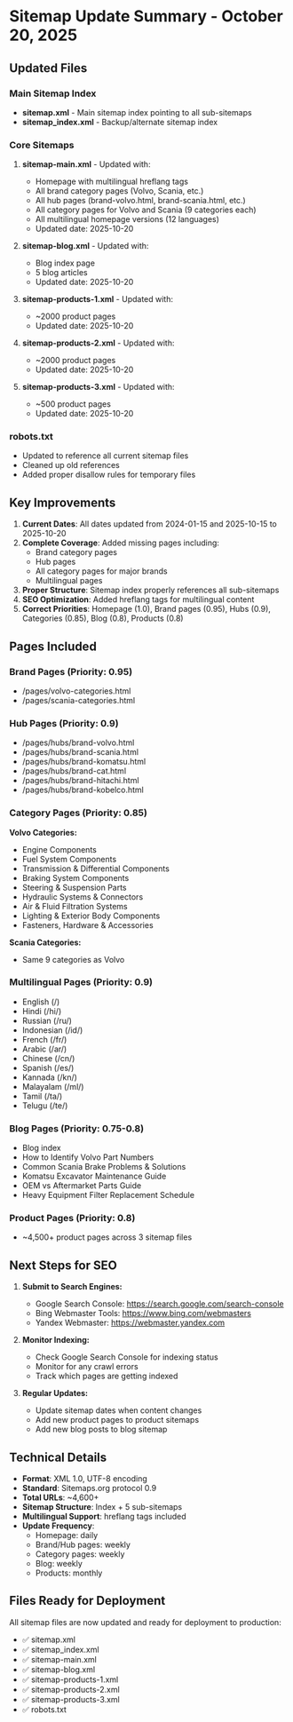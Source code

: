 # Sitemap Update Summary - October 20, 2025

## Updated Files

### Main Sitemap Index
- **sitemap.xml** - Main sitemap index pointing to all sub-sitemaps
- **sitemap_index.xml** - Backup/alternate sitemap index

### Core Sitemaps
1. **sitemap-main.xml** - Updated with:
   - Homepage with multilingual hreflang tags
   - All brand category pages (Volvo, Scania, etc.)
   - All hub pages (brand-volvo.html, brand-scania.html, etc.)
   - All category pages for Volvo and Scania (9 categories each)
   - All multilingual homepage versions (12 languages)
   - Updated date: 2025-10-20

2. **sitemap-blog.xml** - Updated with:
   - Blog index page
   - 5 blog articles
   - Updated date: 2025-10-20

3. **sitemap-products-1.xml** - Updated with:
   - ~2000 product pages
   - Updated date: 2025-10-20

4. **sitemap-products-2.xml** - Updated with:
   - ~2000 product pages
   - Updated date: 2025-10-20

5. **sitemap-products-3.xml** - Updated with:
   - ~500 product pages
   - Updated date: 2025-10-20

### robots.txt
- Updated to reference all current sitemap files
- Cleaned up old references
- Added proper disallow rules for temporary files

## Key Improvements

1. **Current Dates**: All dates updated from 2024-01-15 and 2025-10-15 to 2025-10-20
2. **Complete Coverage**: Added missing pages including:
   - Brand category pages
   - Hub pages
   - All category pages for major brands
   - Multilingual pages
3. **Proper Structure**: Sitemap index properly references all sub-sitemaps
4. **SEO Optimization**: Added hreflang tags for multilingual content
5. **Correct Priorities**: Homepage (1.0), Brand pages (0.95), Hubs (0.9), Categories (0.85), Blog (0.8), Products (0.8)

## Pages Included

### Brand Pages (Priority: 0.95)
- /pages/volvo-categories.html
- /pages/scania-categories.html

### Hub Pages (Priority: 0.9)
- /pages/hubs/brand-volvo.html
- /pages/hubs/brand-scania.html
- /pages/hubs/brand-komatsu.html
- /pages/hubs/brand-cat.html
- /pages/hubs/brand-hitachi.html
- /pages/hubs/brand-kobelco.html

### Category Pages (Priority: 0.85)
**Volvo Categories:**
- Engine Components
- Fuel System Components
- Transmission & Differential Components
- Braking System Components
- Steering & Suspension Parts
- Hydraulic Systems & Connectors
- Air & Fluid Filtration Systems
- Lighting & Exterior Body Components
- Fasteners, Hardware & Accessories

**Scania Categories:**
- Same 9 categories as Volvo

### Multilingual Pages (Priority: 0.9)
- English (/)
- Hindi (/hi/)
- Russian (/ru/)
- Indonesian (/id/)
- French (/fr/)
- Arabic (/ar/)
- Chinese (/cn/)
- Spanish (/es/)
- Kannada (/kn/)
- Malayalam (/ml/)
- Tamil (/ta/)
- Telugu (/te/)

### Blog Pages (Priority: 0.75-0.8)
- Blog index
- How to Identify Volvo Part Numbers
- Common Scania Brake Problems & Solutions
- Komatsu Excavator Maintenance Guide
- OEM vs Aftermarket Parts Guide
- Heavy Equipment Filter Replacement Schedule

### Product Pages (Priority: 0.8)
- ~4,500+ product pages across 3 sitemap files

## Next Steps for SEO

1. **Submit to Search Engines:**
   - Google Search Console: https://search.google.com/search-console
   - Bing Webmaster Tools: https://www.bing.com/webmasters
   - Yandex Webmaster: https://webmaster.yandex.com

2. **Monitor Indexing:**
   - Check Google Search Console for indexing status
   - Monitor for any crawl errors
   - Track which pages are getting indexed

3. **Regular Updates:**
   - Update sitemap dates when content changes
   - Add new product pages to product sitemaps
   - Add new blog posts to blog sitemap

## Technical Details

- **Format**: XML 1.0, UTF-8 encoding
- **Standard**: Sitemaps.org protocol 0.9
- **Total URLs**: ~4,600+
- **Sitemap Structure**: Index + 5 sub-sitemaps
- **Multilingual Support**: hreflang tags included
- **Update Frequency**: 
  - Homepage: daily
  - Brand/Hub pages: weekly
  - Category pages: weekly
  - Blog: weekly
  - Products: monthly

## Files Ready for Deployment

All sitemap files are now updated and ready for deployment to production:
- ✅ sitemap.xml
- ✅ sitemap_index.xml
- ✅ sitemap-main.xml
- ✅ sitemap-blog.xml
- ✅ sitemap-products-1.xml
- ✅ sitemap-products-2.xml
- ✅ sitemap-products-3.xml
- ✅ robots.txt
